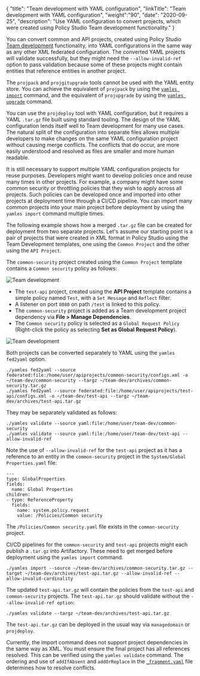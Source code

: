 {
"title": "Team development with YAML configuration",
"linkTitle": "Team development with YAML configuration",
"weight":"90",
"date": "2020-09-25",
"description": "Use YAML configuration to convert projects, which were created using Policy Studio Team development functionality."
}

You can convert common and API projects, created using Policy Studio [Team development](/docs/apigtw_devops/team_dev_practices#enable-team-development-in-policy-studio) functionality, into YAML configurations in the same way as any other XML federated configuration. The converted YAML projects will validate successfully, but they might need the `--allow-invalid-ref` option to pass validation because some of these projects might contain entities that reference entities in another project.

The `projpack` and `projgitupgrade` tools cannot be used with the YAML entity store. You can achieve the equivalent of `projpack` by using the [`yamles import`](/docs/apim_yamles/apim_yamles_cli/yamles_cli_importexport#import-a-yaml-configuration-into-another-yaml-configuration) command, and the equivalent of `projupgrade` by using the [`yamles upgrade`](/docs/apim_yamles/apim_yamles_cli/yamles_cli_upgrade) command.

You can use the `projdeploy` tool with YAML configuration, but it requires a YAML `.tar.gz` file built using standard tooling. The design of the YAML configuration lends itself well to Team development for many use cases. The natural split of the configuration into separate files allows multiple developers to make changes on the same YAML configuration project without causing merge conflicts. The conflicts that do occur, are more easily understood and resolved as files are smaller and more human readable.

It is still necessary to support multiple YAML configuration projects for reuse purposes. Developers might want to develop policies once and reuse many times in other projects. For example, a company might have some common security or throttling policies that they wish to apply across all projects. Such policies can be developed once and imported into other projects at deployment time through a CI/CD pipeline. You can import many common projects into your main project before deployment by using the `yamles import` command multiple times.

The following example shows how a merged `.tar.gz` file can be created for deployment from two separate projects. Let's assume our starting point is a pair of projects that were created in XML format in Policy Studio using the Team Development templates, one using the `Common Project` and the other using the `API Project`.

The `common-security` project created using the `Common Project` template contains a `Common security` policy as follows:

![Team development](/Images/apim_yamles/yamles_team_dev.png)

* The `test-api` project, created using the **API Project** template contains a simple policy named `Test`, with a `Set Message` and `Reflect` filter.
* A listener on port `8080` on path `/test` is linked to this policy.
* The `common-security` project is added as a Team development project dependency via **File > Manage Dependencies**.
* The `Common security` policy is selected as a `Global Request Policy` (Right-click the policy as selecting **Set as Global Request Policy**).

![Team development](/Images/apim_yamles/yamles_team_dev_2.png)

Both projects can be converted separately to YAML using the `yamles fed2yaml` option.

```
./yamles fed2yaml --source federated:file:/home/user/apiprojects/common-security/configs.xml -o ~/team-dev/common-security --targz ~/team-dev/archives/common-security.tar.gz
./yamles fed2yaml --source federated:file:/home/user/apiprojects/test-api/configs.xml -o ~/team-dev/test-api --targz ~/team-dev/archives/test-api.tar.gz
```

They may be separately validated as follows:

```
./yamles validate --source yaml:file:/home/user/team-dev/common-security
./yamles validate --source yaml:file:/home/user/team-dev/test-api --allow-invalid-ref
```

Note the use of `--allow-invalid-ref` for the `test-api` project as it has a reference to an entity in the `common-security` project in the `System/Global Properties.yaml` file:

```
---
type: GlobalProperties
fields:
  name: Global Properties
children:
- type: ReferenceProperty
  fields:
    name: system.policy.request
    value: /Policies/Common security
```

The `/Policies/Common security.yaml` file exists in the `common-security` project.

CI/CD pipelines for the `common-security` and `test-api` projects might each publish a `.tar.gz` into Artifactory. These need to get merged before deployment using the `yamles import` command.

```
./yamles import --source ~/team-dev/archives/common-security.tar.gz --target ~/team-dev/archives/test-api.tar.gz --allow-invalid-ref --allow-invalid-cardinality
```

The updated `test-api.tar.gz` will contain the policies from the `test-api` and `common-security` projects. The `test-api.tar.gz` should validate without the `--allow-invalid-ref option`:

```
./yamles validate --targz ~/team-dev/archives/test-api.tar.gz
```

The `test-api.tar.gz` can be deployed in the usual way via `managedomain` or `projdeploy`.

Currently, the import command does not support project dependencies in the same way as XML. You must ensure the final project has all references resolved. This can be verified using the `yamles validate` command. The ordering and use of `addIfAbsent` and `addOrReplace` in the [`_fragment.yaml`](/docs/apim_yamles/apim_yamles_cli/yamles_cli_importexport#use-the-_fragmentyaml-file-to-export) file determines how to resolve conflicts.
